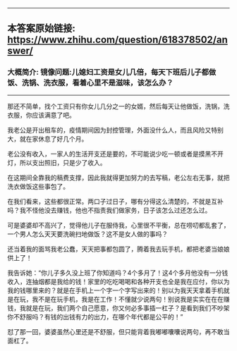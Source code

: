 ----------------------------------------
## 本答案原始链接: https://www.zhihu.com/question/618378502/answer/
### 大概简介: 镜像问题:儿媳妇工资是女儿几倍，每天下班后儿子都做饭、洗锅、洗衣服，看着心里不是滋味，该怎么办？
----------------------------------------
那还不简单，找个工资只有你女儿几分之一的女婿，然后每天让他做饭，洗锅，洗衣服，你应该满意了吧。

我老公是开出租车的，疫情期间因为封控管理，外面没什么人，而且风险又特别大，就在家休息了好几个月。

老公没有收入，一家人的生活开支还是要的，不可能说少吃一顿或者是摸黑不开灯，所以支出照旧，只是少了收入。

在这期间全靠我的稿费支撑，因此我就得更加努力的去写稿，老公左右无事，就把洗衣做饭这些事包了。

在我们看来，这些都很正常。两口子过日子，哪有分得这么清楚的，不就是互补吗？我不怪他没去赚钱，他也不指责我们做家务，日子该怎么过还怎么过。

可是婆婆却不高兴了，觉得他儿子在服侍我，心里很不平衡，总在唠叨都乱套了，一个男人怎么天天要洗碗扫地做饭？这不是女人做的事吗？

还当着我的面骂我老公蠢，天天把事都包圆了，腾着我去玩手机，都把老婆当娘娘供上了！

我告诉她：“你儿子多久没上班了你知道吗？4个多月了！这4个多月他没有一分钱收入，连抽烟都是我给的钱！家里的吃吃喝喝和各种开支也全是我在应付，你以为我的钱哪里来的？就是在手机上一个字一个字写出来的！别以为我天天拿着手机就是在玩，我不是在玩手机，我是在工作！不懂就少说两句！别说我是实实在在在赚钱，我就是在玩，我们两个自己愿意，你又何必多事插一杠子？是看到我们不吵架你不舒服吗？有钱的出钱有力的出力，在哪个年代都是公平的！”

怼了那一回，婆婆虽然心里还是不舒服，但只能背着我嘟嘟囔囔说两句，再不敢当面杠了。
